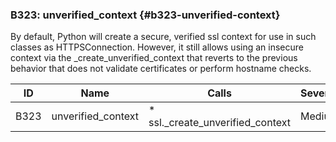 ### B323: unverified_context {#b323-unverified-context}

By default, Python will create a secure, verified ssl context for use in such
classes as HTTPSConnection. However, it still allows using an insecure
context via the _create_unverified_context that reverts to the previous
behavior that does not validate certificates or perform hostname checks.

|  ID  |        Name        |              Calls               | Severity |
|------|--------------------|----------------------------------|----------|
| B323 | unverified_context | * ssl._create_unverified_context | Medium   |

